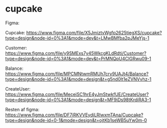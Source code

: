 # cupcake



Figma: 

Cupcake: https://www.figma.com/file/X5JmiztvWgfp2625tiegXS/cupcake?type=design&node-id=0%3A1&mode=dev&t=LMwBMfba2pJMeYjs-1 

Customer: https://www.figma.com/file/y9SMExs7y45WkcgKLdRdti/Customer?type=design&node-id=0%3A1&mode=dev&t=PrMNQpU4ClGRwu09-1 

Balance: https://www.figma.com/file/MPCMNtwmRMUh7cry9UAJt4/Balance?type=design&node-id=0%3A1&mode=design&t=g5nd0lt1eZVNVvhz-1

CreateUser: https://www.figma.com/file/MeceiSC1hrE4yJmStwkfUE/CreateUser?type=design&node-id=0%3A1&mode=design&t=MF9iDs98tKrdiRA3-1 

Resten af figma: https://www.figma.com/file/DF7iRKVVEydjLRlwxmTAna/Cupcake?type=design&node-id=0-1&mode=design&t=ojtKb1seWB5uYw0m-0




